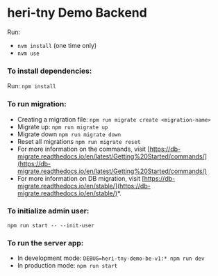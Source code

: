 # heri-tny Demo Backend

Run:
- `nvm install` (one time only)
- `nvm use`

### To install dependencies:

Run: `npm install`

### To run migration:

- Creating a migration file: `npm run migrate create <migration-name>`
- Migrate up: `npm run migrate up`
- Migrate down `npm run migrate down`
- Reset all migrations `npm run migrate reset`
- For more information on the commands, visit [https://db-migrate.readthedocs.io/en/latest/Getting%20Started/commands/](https://db-migrate.readthedocs.io/en/latest/Getting%20Started/commands/)
- For more information on DB migration, visit [https://db-migrate.readthedocs.io/en/stable/](https://db-migrate.readthedocs.io/en/stable/)*.

### To initialize admin user:

`npm run start -- --init-user`

### To run the server app:

- In development mode: `DEBUG=heri-tny-demo-be-v1:* npm run dev`
- In production mode: `npm run start`
